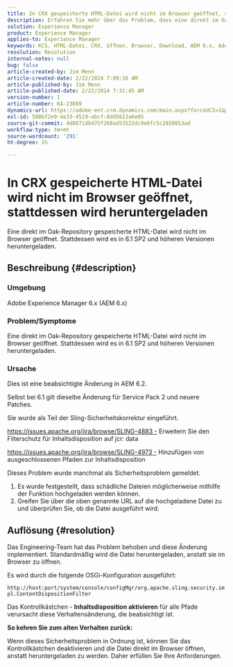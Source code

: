 ```yaml
---
title: In CRX gespeicherte HTML-Datei wird nicht im Browser geöffnet, stattdessen wird heruntergeladen
description: Erfahren Sie mehr über das Problem, dass eine direkt im Oak-Repository gespeicherte HTML-Datei nicht im Browser geöffnet wird.
solution: Experience Manager
product: Experience Manager
applies-to: Experience Manager
keywords: KCS, HTML-Datei, CRX, öffnen, Browser, Download, AEM 6.x, Adobe Experience Manager 6.x, FAQ
resolution: Resolution
internal-notes: null
bug: false
article-created-by: Jim Menn
article-created-date: 2/22/2024 7:09:16 AM
article-published-by: Jim Menn
article-published-date: 2/22/2024 7:31:45 AM
version-number: 1
article-number: KA-23689
dynamics-url: https://adobe-ent.crm.dynamics.com/main.aspx?forceUCI=1&pagetype=entityrecord&etn=knowledgearticle&id=64fe9348-51d1-ee11-9079-6045bd006268
exl-id: 508bf2e9-4a33-4519-abcf-8dd5823a6e05
source-git-commit: 4d8871db475f268ad53522dc9ebfc5c2850853ad
workflow-type: tm+mt
source-wordcount: '291'
ht-degree: 1%

---
```


# In CRX gespeicherte HTML-Datei wird nicht im Browser geöffnet, stattdessen wird heruntergeladen


Eine direkt im Oak-Repository gespeicherte HTML-Datei wird nicht im Browser geöffnet. Stattdessen wird es in 6.1 SP2 und höheren Versionen heruntergeladen.

## Beschreibung {#description}


### Umgebung

Adobe Experience Manager 6.x (AEM 6.x)

### Problem/Symptome

Eine direkt im Oak-Repository gespeicherte HTML-Datei wird nicht im Browser geöffnet. Stattdessen wird es in 6.1 SP2 und höheren Versionen heruntergeladen.

### Ursache

Dies ist eine beabsichtigte Änderung in AEM 6.2.

Selbst bei 6.1 gilt dieselbe Änderung für Service Pack 2 und neuere Patches.

Sie wurde als Teil der Sling-Sicherheitskorrektur eingeführt.

https://issues.apache.org/jira/browse/SLING-4883 - Erweitern Sie den Filterschutz für Inhaltsdisposition auf jcr: data

https://issues.apache.org/jira/browse/SLING-4973 - Hinzufügen von ausgeschlossenen Pfaden zur Inhaltsdisposition

Dieses Problem wurde manchmal als Sicherheitsproblem gemeldet.

1. Es wurde festgestellt, dass schädliche Dateien möglicherweise mithilfe der Funktion hochgeladen werden können.
2. Greifen Sie über die oben genannte URL auf die hochgeladene Datei zu und überprüfen Sie, ob die Datei ausgeführt wird.



## Auflösung {#resolution}


Das Engineering-Team hat das Problem behoben und diese Änderung implementiert. Standardmäßig wird die Datei heruntergeladen, anstatt sie im Browser zu öffnen.

Es wird durch die folgende OSGi-Konfiguration ausgeführt:

`http://host:port/system/console/configMgr/org.apache.sling.security.impl.ContentDispositionFilter`

Das Kontrollkästchen - <b>Inhaltsdisposition aktivieren</b> für alle Pfade verursacht diese Verhaltensänderung, die beabsichtigt ist.

<b>So kehren Sie zum alten Verhalten zurück:</b>

Wenn dieses Sicherheitsproblem in Ordnung ist, können Sie das Kontrollkästchen deaktivieren und die Datei direkt im Browser öffnen, anstatt heruntergeladen zu werden. Daher erfüllen Sie Ihre Anforderungen.
